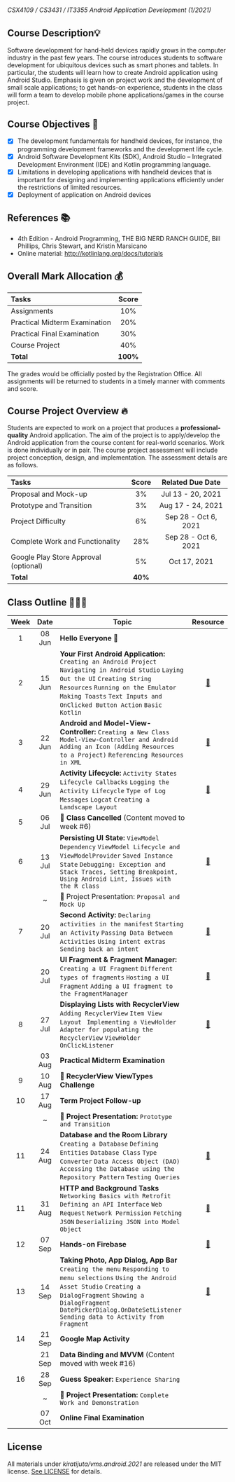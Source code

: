 ###### CSX4109 / CS3431 / IT3355 Android Application Development (1/2021)

## Course Description💡
Software development for hand-held devices rapidly grows in the computer industry in the past few years. The course introduces students to software development for ubiquitous devices such as smart phones and tablets. In particular, the students will learn how to create Android application using Android Studio. Emphasis is given on project work and the development of small scale applications; to get hands-on experience, students in the class will form a team to develop mobile phone applications/games in the course project.

## Course Objectives 🚩
- [x] The development fundamentals for handheld devices, for instance, the programming development frameworks and the development life cycle.
- [x] Android Software Development Kits (SDK), Android Studio – Integrated Development Environment (IDE) and Kotlin programming language.
- [x] Limitations in developing applications with handheld devices that is important for designing and implementing applications efficiently under the restrictions of limited resources.
- [x] Deployment of application on Android devices

## References 📚
- 4th Edition - Android Programming, THE BIG NERD RANCH GUIDE, Bill Phillips, Chris Stewart, and Kristin Marsicano
- Online material: http://kotlinlang.org/docs/tutorials

## Overall Mark Allocation 💰

| Tasks | Score |
| :--- | :---: | 
| Assignments | 10% | 
| Practical Midterm Examination | 20% |
| Practical Final Examination | 30% |
| Course Project | 40% |
| **Total** | **100%** |

The grades would be officially posted by the Registration Office. All assignments will be returned to students in a timely manner with comments and score.

## Course Project Overview 🔥
Students are expected to work on a project that produces a **professional-quality** Android application. The aim of the project is to apply/develop the Android application from the course content for real-world scenarios. Work is done individually or in pair. The course project assessment will include project conception, design, and implementation. The assessment details are as follows.

| Tasks | Score | Related Due Date |
| :--- | :---: | :---: |
| Proposal and Mock-up | 3% | Jul 13 - 20, 2021 |
| Prototype and Transition | 3% | Aug 17 - 24, 2021 |
| Project Difficulty | 6% | Sep 28 - Oct 6, 2021 |
| Complete Work and Functionality | 28% | Sep 28 - Oct 6, 2021 |
| Google Play Store Approval (optional) | 5% | Oct 17, 2021 |
| **Total** | **40%** |

## Class Outline 🧑🏻‍🏫

| Week | Date | Topic | Resource |
| :---: | :-----: | --- | :---: |
| 1 | 08 Jun | **Hello Everyone** 🧤 |   |
| 2 | 15 Jun | **Your First Android Application:** `Creating an Android Project` `Navigating in Android Studio` `Laying Out the UI` `Creating String Resources` `Running on the Emulator` `Making Toasts` `Text Inputs and OnClicked Button Action` `Basic Kotlin` | [📂](https://github.com/Kiratijuta/vms.android.2021/tree/main/C02-MyFirstApp) |
| 3 | 22 Jun | **Android and Model-View-Controller:** `Creating a New Class` `Model-View-Controller and Android` `Adding an Icon (Adding Resources to a Project)` `Referencing Resources in XML` | [📂](https://github.com/Kiratijuta/vms.android.2021/tree/main/C03-SimpleQuiz) |
| 4 | 29 Jun | **Activity Lifecycle:** `Activity States` `Lifecycle Callbacks` `Logging the Activity Lifecycle` `Type of Log Messages` `Logcat` `Creating a Landscape Layout` | [📂](https://github.com/Kiratijuta/vms.android.2021/tree/main/C04-SimpleQuiz-V2-Rotating) |
| 5 | 06 Jul | 🛑 **Class Cancelled** (Content moved to week #6) |
| 6 | 13 Jul | **Persisting UI State:** `ViewModel Dependency` `ViewModel Lifecycle and ViewModelProvider` `Saved Instance State` `Debugging: Exception and Stack Traces, Setting Breakpoint, Using Android Lint, Issues with the R class` | [📂](https://github.com/Kiratijuta/vms.android.2021/tree/main/C05-SimpleQuiz-V2-Rotating%20(Persisting%20UI%20State)) |
|   | ~ | 🚨 Project Presentation: `Proposal and Mock Up` |
| 7 | 20 Jul | **Second Activity:** `Declaring activities in the manifest` `Starting an Activity` `Passing Data Between Activities` `Using intent extras` `Sending back an intent` | [📂](https://github.com/Kiratijuta/vms.android.2021/tree/main/C06-SecondActivity) |
| | 20 Jul | **UI Fragment & Fragment Manager:** `Creating a UI Fragment` `Different types of fragments` `Hosting a UI Fragment` `Adding a UI fragment to the FragmentManager` | [📂](https://github.com/Kiratijuta/vms.android.2021/tree/main/C06-FragmentSample) |
| 8 | 27 Jul | **Displaying Lists with RecyclerView** `Adding RecyclerView` `Item View Layout` ` Implementing a ViewHolder` `Adapter for populating the RecyclerView` `ViewHolder OnClickListener` | [📂](https://github.com/Kiratijuta/vms.android.2021/tree/main/C07-AntibodyResultList) |
|  |  03 Aug | **Practical Midterm Examination** |
| 9 | 10 Aug | 🤼 **RecyclerView ViewTypes Challenge** |
| 10 | 17 Aug | **Term Project Follow-up** |
|   | ~ | 🚨 **Project Presentation:** `Prototype and Transition` |
| 11 | 24 Aug | **Database and the Room Library** `Creating a Database` `Defining Entities` `Database Class` `Type Converter` `Data Access Object (DAO)` `Accessing the Database using the Repository Pattern` `Testing Queries` | [📂](https://github.com/Kiratijuta/vms.android.2021/tree/main/C09-AntibodyResultList-Room) |
| 11 | 31 Aug | **HTTP and Background Tasks** `Networking Basics with Retrofit` `Defining an API Interface` `Web Request` `Network Permission` `Fetching JSON` `Deserializing JSON into Model Object` | [📂](https://github.com/Kiratijuta/vms.android.2021/tree/main/C10-SparkApi) |
| 12 | 07 Sep | **Hands-on Firebase** | [📂](https://github.com/Kiratijuta/vms.android.2021/tree/main/C11-HandsonFirebase) |
| 13 | 14 Sep | **Taking Photo, App Dialog, App Bar** `Creating the menu` `Responding to menu selections` `Using the Android Asset Studio` `Creating a DialogFragment` `Showing a DialogFragment` `DatePickerDialog.OnDateSetListener` `Sending data to Activity from Fragment`|[📂](https://github.com/Kiratijuta/vms.android.2021/tree/main/C12-MyPhoto) |
| 14 | 21 Sep | **Google Map Activity** |
| | 21 Sep | **Data Binding and MVVM** (Content moved with week #16) |
| 16 | 28 Sep | **Guess Speaker:** `Experience Sharing` |
|  | ~ | 🚨 **Project Presentation:** `Complete Work and Demonstration` |
|  | 07 Oct | **Online Final Examination** |


## License

All materials under *kiratijuta/vms.android.2021* are released under the MIT license. [See LICENSE](https://github.com/Kiratijuta/vms.android.2021/blob/main/LICENSE.md) for details.
